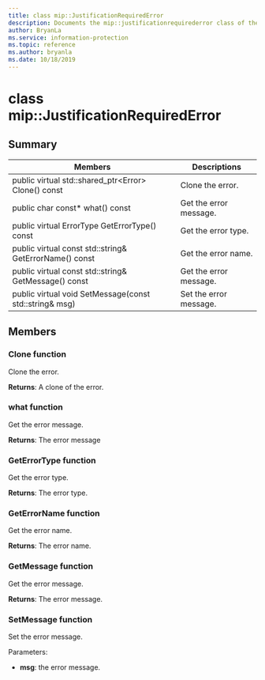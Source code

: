 ```yaml
---
title: class mip::JustificationRequiredError 
description: Documents the mip::justificationrequirederror class of the Microsoft Information Protection (MIP) SDK.
author: BryanLa
ms.service: information-protection
ms.topic: reference
ms.author: bryanla
ms.date: 10/18/2019
---
```


# class mip::JustificationRequiredError 
  
## Summary
 Members                        | Descriptions                                
--------------------------------|---------------------------------------------
public virtual std::shared_ptr\<Error\> Clone() const  |  Clone the error.
public char const* what() const  |  Get the error message.
public virtual ErrorType GetErrorType() const  |  Get the error type.
public virtual const std::string& GetErrorName() const  |  Get the error name.
public virtual const std::string& GetMessage() const  |  Get the error message.
public virtual void SetMessage(const std::string& msg)  |  Set the error message.
  
## Members
  
### Clone function
Clone the error.

  
**Returns**: A clone of the error.
  
### what function
Get the error message.

  
**Returns**: The error message
  
### GetErrorType function
Get the error type.

  
**Returns**: The error type.
  
### GetErrorName function
Get the error name.

  
**Returns**: The error name.
  
### GetMessage function
Get the error message.

  
**Returns**: The error message.
  
### SetMessage function
Set the error message.

Parameters:  
* **msg**: the error message.

